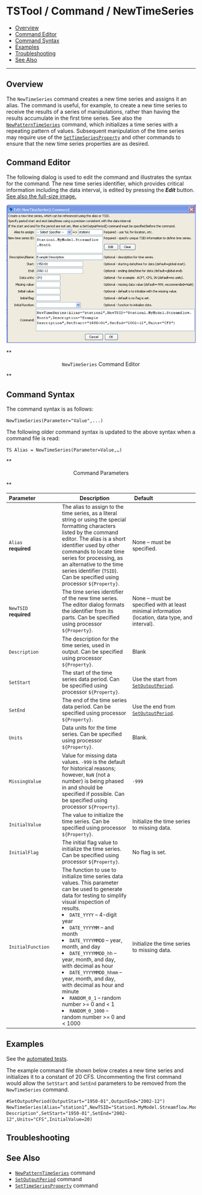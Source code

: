 # TSTool / Command / NewTimeSeries #

* [Overview](#overview)
* [Command Editor](#command-editor)
* [Command Syntax](#command-syntax)
* [Examples](#examples)
* [Troubleshooting](#troubleshooting)
* [See Also](#see-also)

-------------------------

## Overview ##

The `NewTimeSeries` command creates a new time series and assigns it an alias.
The command is useful, for example, to create a new time series to
receive the results of a series of manipulations,
rather than having the results accumulate in the first time series.
See also the
[`NewPatternTimeSeries`](../NewPatternTimeSeries/NewPatternTimeSeries) command,
which initializes a time series with a repeating pattern of values.
Subsequent manipulation of the time series may require use of the
[`SetTimeSeriesProperty`](../SetTimeSeriesProperty/SetTimeSeriesProperty) and
other commands to ensure that the new time series properties are as desired.  

## Command Editor ##

The following dialog is used to edit the command and illustrates the syntax for the command.
The new time series identifier, which provides critical information including the data interval,
is edited by pressing the ***Edit*** button.
<a href="../NewTimeSeries.png">See also the full-size image.</a>

![NewTimeSeries](NewTimeSeries.png)

**<p style="text-align: center;">
`NewTimeSeries` Command Editor
</p>**

## Command Syntax ##

The command syntax is as follows:

```text
NewTimeSeries(Parameter="Value",...)
```
The following older command syntax is updated to the above syntax when a command file is read:

```
TS Alias = NewTimeSeries(Parameter=Value,…)
```

**<p style="text-align: center;">
Command Parameters
</p>**

|**Parameter**&nbsp;&nbsp;&nbsp;&nbsp;&nbsp;&nbsp;&nbsp;&nbsp;&nbsp;&nbsp;&nbsp;&nbsp;&nbsp;&nbsp;&nbsp;|**Description**|**Default**&nbsp;&nbsp;&nbsp;&nbsp;&nbsp;&nbsp;&nbsp;&nbsp;&nbsp;&nbsp;&nbsp;&nbsp;&nbsp;&nbsp;&nbsp;&nbsp;&nbsp;&nbsp;&nbsp;&nbsp;&nbsp;&nbsp;&nbsp;&nbsp;&nbsp;&nbsp;&nbsp;|
|--------------|-----------------|-----------------|
|`Alias`<br>**required**|The alias to assign to the time series, as a literal string or using the special formatting characters listed by the command editor.  The alias is a short identifier used by other commands to locate time series for processing, as an alternative to the time series identifier (`TSID`).  Can be specified using processor `${Property}`.|None – must be specified.|
|`NewTSID`<br>**required**|The time series identifier of the new time series.  The editor dialog formats the identifier from its parts.  Can be specified using processor `${Property}`.|None – must be specified with at least minimal information (location, data type, and interval).|
|`Description`|The description for the time series, used in output.  Can be specified using processor `${Property}`.|Blank|
|`SetStart`|The start of the time series data period.  Can be specified using processor `${Property}`.|Use the start from [`SetOutputPeriod`](../SetOutputPeriod/SetOutputPeriod).|
|`SetEnd`|The end of the time series data period.  Can be specified using processor `${Property}`.|Use the end from [`SetOutputPeriod`](../SetOutputPeriod/SetOutputPeriod).|
|`Units`|Data units for the time series.  Can be specified using processor `${Property}`.|Blank.|
|`MissingValue`|Value for missing data values.  `-999` is the default for historical reasons; however, `NaN` (not a number) is being phased in and should be specified if possible.  Can be specified using processor `${Property}`.|`-999`|
|`InitialValue`|The value to initialize the time series.  Can be specified using processor `${Property}`.|Initialize the time series to missing data.|
|`InitialFlag`|The initial flag value to initialize the time series.  Can be specified using processor `${Property}`.|No flag is set.|
|`InitialFunction`|The function to use to initialize time series data values.  This parameter can be used to generate data for testing to simplify visual inspection of results.</ul><li>`DATE_YYYY` – 4-digit year</li><li>`DATE_YYYYMM` – and month</li><li>`DATE_YYYYMMDD` – year, month, and day</li><li>`DATE_YYYYMMDD_hh` – year, month, and day, with decimal as hour</li><li>`DATE_YYYYMMDD_hhmm` – year, month, and day, with decimal as hour and minute</li><li>`RANDOM_0_1` – random number >= 0 and < 1</li><li>`RANDOM_0_1000` – random number >= 0 and < 1000</li></ul>|Initialize the time series to missing data.|

## Examples ##

See the [automated tests](https://github.com/OpenWaterFoundation/cdss-app-tstool-test/tree/master/test/regression/commands/general/NewTimeSeries).

The example command file shown below creates a new time series and
initializes it to a constant of 20 CFS.
Uncommenting the first command would allow the `SetStart` and `SetEnd`
parameters to be removed from the `NewTimeSeries` command.

```
#SetOutputPeriod(OutputStart="1950-01",OutputEnd="2002-12")
NewTimeSeries(Alias=”station1”,NewTSID="Station1.MyModel.Streamflow.Month",Description="Example Description",SetStart="1950-01",SetEnd="2002-12",Units="CFS",InitialValue=20)
```

## Troubleshooting ##

## See Also ##

* [`NewPatternTimeSeries`](../NewPatternTimeSeries/NewPatternTimeSeries) command
* [`SetOutputPeriod`](../SetOutputPeriod/SetOutputPeriod) command
* [`SetTimeSeriesProperty`](../SetTimeSeriesProperty/SetTimeSeriesProperty) command
